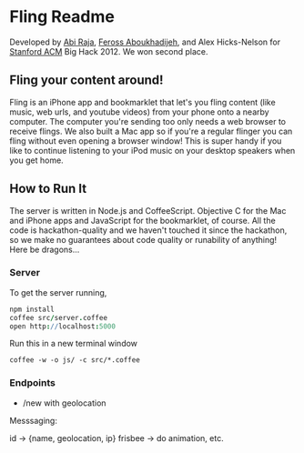 Fling Readme
============

Developed by [Abi Raja](http://abi.sh), [Feross Aboukhadijeh](http://feross.org), and Alex Hicks-Nelson for [Stanford ACM](http://stanfordacm.com) Big Hack 2012. We won second place.

Fling your content around!
--------------------------

Fling is an iPhone app and bookmarklet that let's you fling content (like music, web urls, and youtube videos) from your phone onto a nearby computer. The computer you're sending too only needs a web browser to receive flings. We also built a Mac app so if you're a regular flinger you can fling without even opening a browser window! This is super handy if you like to continue listening to your iPod music on your desktop speakers when you get home.

## How to Run It

The server is written in Node.js and CoffeeScript. Objective C for the Mac and iPhone apps and JavaScript for the bookmarklet, of course. All the code is hackathon-quality and we haven't touched it since the hackathon, so we make no guarantees about code quality or runability of anything! Here be dragons...

### Server

To get the server running,

```coffee
npm install
coffee src/server.coffee
open http://localhost:5000
```

Run this in a new terminal window
```
coffee -w -o js/ -c src/*.coffee
```

### Endpoints

* /new with geolocation

Messsaging:

id -> {name, geolocation, ip}
frisbee -> do animation, etc.